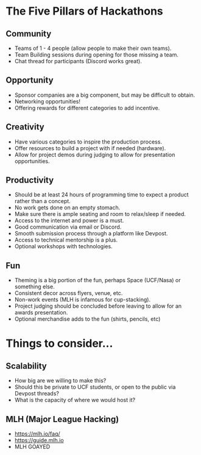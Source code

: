 # The Five Pillars of Hackathons
## Community
- Teams of 1 - 4 people (allow people to make their own teams).
- Team Building sessions during opening for those missing a team.
- Chat thread for participants (Discord works great).
## Opportunity
- Sponsor companies are a big component, but may be difficult to obtain.
- Networking opportunities!
- Offering rewards for different categories to add incentive.
## Creativity
- Have various categories to inspire the production process.
- Offer resources to build a project with if needed (hardware).
- Allow for project demos during judging to allow for presentation opportunities.
## Productivity
- Should be at least 24 hours of programming time to expect a product rather than a concept.
- No work gets done on an empty stomach.
- Make sure there is ample seating and room to relax/sleep if needed.
- Access to the internet and power is a must.
- Good communication via email or Discord.
- Smooth submission process through a platform like Devpost.
- Access to technical mentorship is a plus.
- Optional workshops with technologies.
## Fun
- Theming is a big portion of the fun, perhaps Space (UCF/Nasa) or something else.
- Consistent decor across flyers, venue, etc. 
- Non-work events (MLH is infamous for cup-stacking).
- Project judging should be concluded before leaving to allow for an awards presentation.
- Optional merchandise adds to the fun (shirts, pencils, etc)
# Things to consider...
## Scalability
- How big are we willing to make this?
- Should this be private to UCF students, or open to the public via Devpost threads?
- What is the capacity of where we would host it?
## MLH (Major League Hacking)
- https://mlh.io/faq/
- https://guide.mlh.io
- MLH GOAYED

